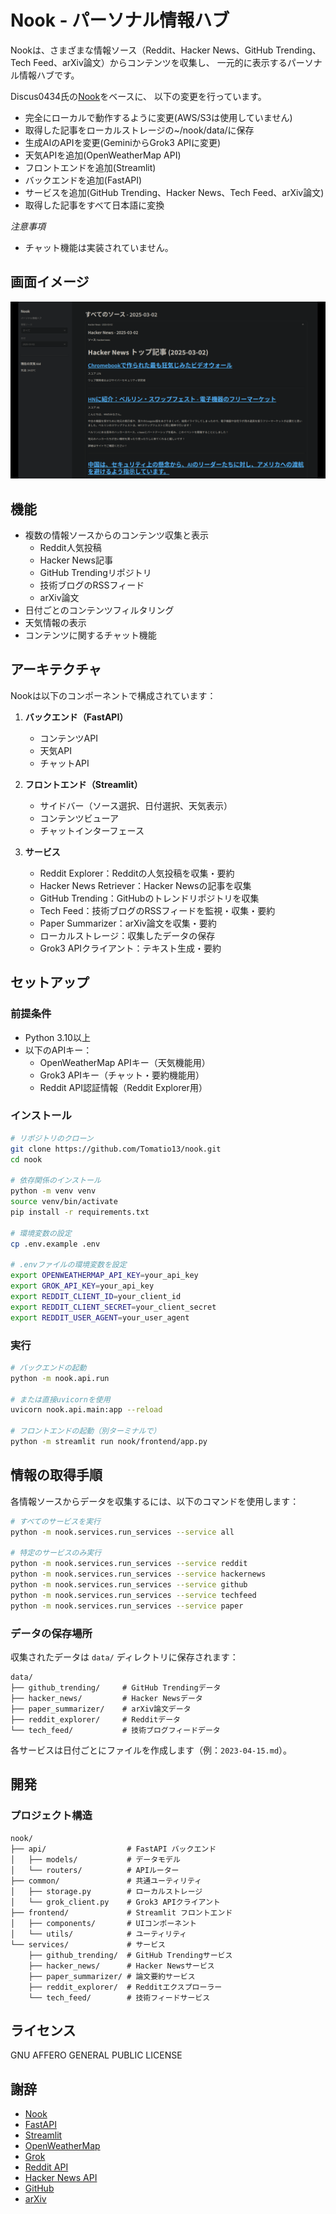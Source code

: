 # Nook - パーソナル情報ハブ

Nookは、さまざまな情報ソース（Reddit、Hacker News、GitHub Trending、Tech Feed、arXiv論文）からコンテンツを収集し、
一元的に表示するパーソナル情報ハブです。

Discus0434氏の[Nook](https://github.com/discus0434/nook)をベースに、
以下の変更を行っています。
- 完全にローカルで動作するように変更(AWS/S3は使用していません)
- 取得した記事をローカルストレージの~/nook/data/に保存
- 生成AIのAPIを変更(GeminiからGrok3 APIに変更)
- 天気APIを追加(OpenWeatherMap API)
- フロントエンドを追加(Streamlit)
- バックエンドを追加(FastAPI)
- サービスを追加(GitHub Trending、Hacker News、Tech Feed、arXiv論文)
- 取得した記事をすべて日本語に変換

*注意事項*
- チャット機能は実装されていません。

## 画面イメージ
![画面イメージ](assets/screenshots/streamlit-screenshot.png)

## 機能

- 複数の情報ソースからのコンテンツ収集と表示
  - Reddit人気投稿
  - Hacker News記事
  - GitHub Trendingリポジトリ
  - 技術ブログのRSSフィード
  - arXiv論文
- 日付ごとのコンテンツフィルタリング
- 天気情報の表示
- コンテンツに関するチャット機能

## アーキテクチャ

Nookは以下のコンポーネントで構成されています：

1. **バックエンド（FastAPI）**
   - コンテンツAPI
   - 天気API
   - チャットAPI

2. **フロントエンド（Streamlit）**
   - サイドバー（ソース選択、日付選択、天気表示）
   - コンテンツビューア
   - チャットインターフェース

3. **サービス**
   - Reddit Explorer：Redditの人気投稿を収集・要約
   - Hacker News Retriever：Hacker Newsの記事を収集
   - GitHub Trending：GitHubのトレンドリポジトリを収集
   - Tech Feed：技術ブログのRSSフィードを監視・収集・要約
   - Paper Summarizer：arXiv論文を収集・要約
   - ローカルストレージ：収集したデータの保存
   - Grok3 APIクライアント：テキスト生成・要約

## セットアップ

### 前提条件

- Python 3.10以上
- 以下のAPIキー：
  - OpenWeatherMap APIキー（天気機能用）
  - Grok3 APIキー（チャット・要約機能用）
  - Reddit API認証情報（Reddit Explorer用）

### インストール

```bash
# リポジトリのクローン
git clone https://github.com/Tomatio13/nook.git
cd nook

# 依存関係のインストール
python -m venv venv
source venv/bin/activate
pip install -r requirements.txt

# 環境変数の設定
cp .env.example .env

# .envファイルの環境変数を設定
export OPENWEATHERMAP_API_KEY=your_api_key
export GROK_API_KEY=your_api_key
export REDDIT_CLIENT_ID=your_client_id
export REDDIT_CLIENT_SECRET=your_client_secret
export REDDIT_USER_AGENT=your_user_agent
```

### 実行

```bash
# バックエンドの起動
python -m nook.api.run

# または直接uvicornを使用
uvicorn nook.api.main:app --reload

# フロントエンドの起動（別ターミナルで）
python -m streamlit run nook/frontend/app.py
```

## 情報の取得手順

各情報ソースからデータを収集するには、以下のコマンドを使用します：

```bash
# すべてのサービスを実行
python -m nook.services.run_services --service all

# 特定のサービスのみ実行
python -m nook.services.run_services --service reddit
python -m nook.services.run_services --service hackernews
python -m nook.services.run_services --service github
python -m nook.services.run_services --service techfeed
python -m nook.services.run_services --service paper
```

### データの保存場所

収集されたデータは `data/` ディレクトリに保存されます：

```
data/
├── github_trending/     # GitHub Trendingデータ
├── hacker_news/         # Hacker Newsデータ
├── paper_summarizer/    # arXiv論文データ
├── reddit_explorer/     # Redditデータ
└── tech_feed/           # 技術ブログフィードデータ
```

各サービスは日付ごとにファイルを作成します（例：`2023-04-15.md`）。

## 開発

### プロジェクト構造

```
nook/
├── api/                  # FastAPI バックエンド
│   ├── models/           # データモデル
│   └── routers/          # APIルーター
├── common/               # 共通ユーティリティ
│   ├── storage.py        # ローカルストレージ
│   └── grok_client.py    # Grok3 APIクライアント
├── frontend/             # Streamlit フロントエンド
│   ├── components/       # UIコンポーネント
│   └── utils/            # ユーティリティ
└── services/             # サービス
    ├── github_trending/  # GitHub Trendingサービス
    ├── hacker_news/      # Hacker Newsサービス
    ├── paper_summarizer/ # 論文要約サービス
    ├── reddit_explorer/  # Redditエクスプローラー
    └── tech_feed/        # 技術フィードサービス
```

## ライセンス

GNU AFFERO GENERAL PUBLIC LICENSE

## 謝辞
- [Nook](https://github.com/discus0434/nook)
- [FastAPI](https://fastapi.tiangolo.com/)
- [Streamlit](https://streamlit.io/)
- [OpenWeatherMap](https://openweathermap.org/)
- [Grok](https://grok.ai/)
- [Reddit API](https://www.reddit.com/dev/api/)
- [Hacker News API](https://github.com/HackerNews/API)
- [GitHub](https://github.com/)
- [arXiv](https://arxiv.org/)
